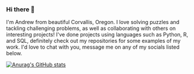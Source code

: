 ### Hi there 👋

I'm Andrew from beautiful Corvallis, Oregon.  I love solving puzzles and tackling challenging problems, as well as collaborating with others on interesting projects!  I've done projects using languages such as Python, R, and SQL, definitely check out my repositories for some examples of my work.  I'd love to chat with you, message me on any of my socials listed below.   

[![Anurag's GitHub stats](https://github-readme-stats.vercel.app/api?username=Andrew-Alford)](https://github.com/anuraghazra/github-readme-stats)
